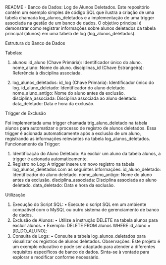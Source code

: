README - Banco de Dados: Log de Alunos Deletados.
Este repositório contém um exemplo simples de código SQL que ilustra a criação de uma tabela chamada log_alunos_deletados e a implementação de uma trigger associada na gestão de um banco de dados. O objetivo principal é demonstrar como registrar informações sobre alunos deletados da tabela principal (alunos) em uma tabela de log (log_alunos_deletados).

Estrutura do Banco de Dados

Tabelas:
1.	alunos:
id_aluno (Chave Primária): Identificador único do aluno.
nome_aluno: Nome do aluno.
disciplinas_id (Chave Estrangeira): Referência à disciplina associada.

3.	log_alunos_deletados:
id_log (Chave Primária): Identificador único do log.
id_aluno_deletado: Identificador do aluno deletado.
nome_aluno_antigo: Nome do aluno antes da exclusão.
disciplina_associada: Disciplina associada ao aluno deletado.
data_deletado: Data e hora da exclusão.

Trigger de Exclusão

Foi implementada uma trigger chamada trig_aluno_deletado na tabela alunos para automatizar o processo de registro de alunos deletados. Essa trigger é acionada automaticamente após a exclusão de um aluno, registrando as informações relevantes na tabela log_alunos_deletados.
Funcionamento da Trigger:
1.	Identificação do Aluno Deletado:
Ao excluir um aluno da tabela alunos, a trigger é acionada automaticamente.
2.	Registro no Log:
A trigger insere um novo registro na tabela log_alunos_deletados com as seguintes informações:
id_aluno_deletado: Identificador do aluno deletado.
nome_aluno_antigo: Nome do aluno antes da exclusão.
disciplina_associada: Disciplina associada ao aluno deletado.
data_deletado: Data e hora da exclusão.

Utilização
1.	Execução do Script SQL:
•	Execute o script SQL em um ambiente compatível com o MySQL ou outro sistema de gerenciamento de banco de dados.
2.	Exclusão de Alunos:
•	Utilize a instrução DELETE na tabela alunos para excluir alunos.
•	Exemplo: DELETE FROM alunos WHERE id_aluno = [ID_DO_ALUNO];
3.	Consulta de Logs:
•	Consulte a tabela log_alunos_deletados para visualizar os registros de alunos deletados.
Observações:
Este projeto é um exemplo educativo e pode ser adaptado para atender a diferentes requisitos específicos de banco de dados. Sinta-se à vontade para explorar e modificar conforme necessário.
